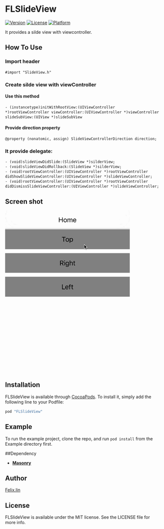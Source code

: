 # FLSlideView

[![Version](https://img.shields.io/cocoapods/v/FLSlideView.svg?style=flat)](http://cocoapods.org/pods/FLSlideView)
[![License](https://img.shields.io/cocoapods/l/FLSlideView.svg?style=flat)](http://cocoapods.org/pods/FLSlideView)
[![Platform](https://img.shields.io/cocoapods/p/FLSlideView.svg?style=flat)](http://cocoapods.org/pods/FLSlideView)

It provides a silde view with viewcontroller.

## How To Use

### Import header
```
#import "SlideView.h"

```

### Create silde view with viewController

#### Use this method

```
- (instancetype)initWithRootView:(UIViewController *)rootViewController viewController:(UIViewController *)viewController slideSubView:(UIView *)slideSubView
```
#### Provide direction property

```
@property (nonatomic, assign) SlideViewControllerDirection direction;
```
### It provide delegate:

```
- (void)slideViewDidSlide:(SlideView *)silderView;
- (void)slideViewDidRollback:(SlideView *)silderView;
- (void)rootViewController:(UIViewController *)rootViewController didShowSlideViewController:(UIViewController *)slideViewController;
- (void)rootViewController:(UIViewController *)rootViewController didDismissSlideViewController:(UIViewController *)slideViewController;
```

## Screen shot

![Editor preferences pane](https://github.com/FelixLinBH/FLSlideView/blob/master/1.gif?raw=true)

## Installation

FLSlideView is available through [CocoaPods](http://cocoapods.org). To install
it, simply add the following line to your Podfile:

```ruby
pod "FLSlideView"
```

## Example

To run the example project, clone the repo, and run `pod install` from the Example directory first.

##Dependency

* [**Masonry**](https://github.com/SnapKit/Masonry)


## Author

[Felix.lin](mailto:fly_81211@hotmail.com)

## License

FLSlideView is available under the MIT license. See the LICENSE file for more info.
